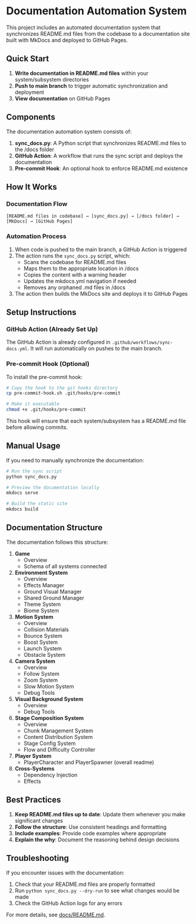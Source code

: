 # Documentation Automation System

This project includes an automated documentation system that synchronizes README.md files from the codebase to a documentation site built with MkDocs and deployed to GitHub Pages.

## Quick Start

1. **Write documentation in README.md files** within your system/subsystem directories
2. **Push to main branch** to trigger automatic synchronization and deployment
3. **View documentation** on GitHub Pages

## Components

The documentation automation system consists of:

1. **sync_docs.py**: A Python script that synchronizes README.md files to the /docs folder
2. **GitHub Action**: A workflow that runs the sync script and deploys the documentation
3. **Pre-commit Hook**: An optional hook to enforce README.md existence

## How It Works

### Documentation Flow

```
[README.md files in codebase] → [sync_docs.py] → [/docs folder] → [MkDocs] → [GitHub Pages]
```

### Automation Process

1. When code is pushed to the main branch, a GitHub Action is triggered
2. The action runs the `sync_docs.py` script, which:
   - Scans the codebase for README.md files
   - Maps them to the appropriate location in /docs
   - Copies the content with a warning header
   - Updates the mkdocs.yml navigation if needed
   - Removes any orphaned .md files in /docs
3. The action then builds the MkDocs site and deploys it to GitHub Pages

## Setup Instructions

### GitHub Action (Already Set Up)

The GitHub Action is already configured in `.github/workflows/sync-docs.yml`. It will run automatically on pushes to the main branch.

### Pre-commit Hook (Optional)

To install the pre-commit hook:

```bash
# Copy the hook to the git hooks directory
cp pre-commit-hook.sh .git/hooks/pre-commit

# Make it executable
chmod +x .git/hooks/pre-commit
```

This hook will ensure that each system/subsystem has a README.md file before allowing commits.

## Manual Usage

If you need to manually synchronize the documentation:

```bash
# Run the sync script
python sync_docs.py

# Preview the documentation locally
mkdocs serve

# Build the static site
mkdocs build
```

## Documentation Structure

The documentation follows this structure:

1. **Game**
    * Overview
    * Schema of all systems connected
2. **Environment System**
    * Overview
    * Effects Manager
    * Ground Visual Manager
    * Shared Ground Manager
    * Theme System
    * Biome System
3. **Motion System**
    * Overview
    * Collision Materials
    * Bounce System
    * Boost System
    * Launch System
    * Obstacle System
4. **Camera System**
    * Overview
    * Follow System
    * Zoom System
    * Slow Motion System
    * Debug Tools
5. **Visual Background System**
    * Overview
    * Debug Tools
6. **Stage Composition System**
    * Overview
    * Chunk Management System
    * Content Distribution System
    * Stage Config System
    * Flow and Difficulty Controller
7. **Player System**
    * PlayerCharacter and PlayerSpawner (overall readme)
8. **Cross-Systems**
    * Dependency Injection
    * Effects

## Best Practices

1. **Keep README.md files up to date**: Update them whenever you make significant changes
2. **Follow the structure**: Use consistent headings and formatting
3. **Include examples**: Provide code examples where appropriate
4. **Explain the why**: Document the reasoning behind design decisions

## Troubleshooting

If you encounter issues with the documentation:

1. Check that your README.md files are properly formatted
2. Run `python sync_docs.py --dry-run` to see what changes would be made
3. Check the GitHub Action logs for any errors

For more details, see [docs/README.md](docs/README.md).
